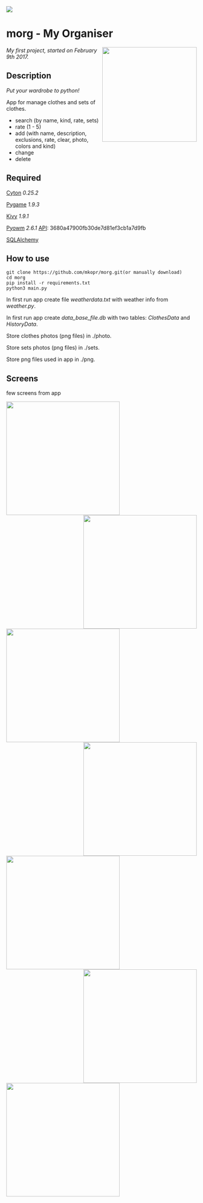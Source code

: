 <img aligh="left" src="https://camo.githubusercontent.com/c2ed0c1d8ac1a5ebbe7281923d42b50b7962912c/68747470733a2f2f696d672e736869656c64732e696f2f62616467652f707974686f6e2d332e362d626c75652e737667"/>


morg - My Organiser
===================
<img align="right" height="250" src="http://i.imgur.com/0yPtcWq.png"/>

_My first project, started on February 9th 2017._


Description
-----------
_Put your wardrobe to python!_


App for manage clothes and sets of clothes. 
 - search (by name, kind, rate, sets)
 - rate (1 - 5)
 - add (with name, description, exclusions, rate, clear, photo, colors and kind)
 - change
 - delete 


Required
--------

[Cyton](http://cython.org/)	  _0.25.2_

[Pygame](https://www.pygame.org/)  _1.9.3_

[Kivy](https://kivy.org/)    _1.9.1_

[Pyowm](https://github.com/csparpa/pyowm)   _2.6.1_     [API](https://home.openweathermap.org/): 3680a47900fb30de7d81ef3cb1a7d9fb

[SQLAlchemy](https://sqlalchemy.org)

How to use
----------

    git clone https://github.com/mkopr/morg.git(or manually download)
    cd morg
    pip install -r requirements.txt
    python3 main.py
    
In first run app create file _weatherdata.txt_ with weather info from _weather.py_.

In first run app create _data_base_file.db_ with two tables: _ClothesData_ and _HistoryData_.

Store clothes photos (png files) in ./photo.

Store sets photos (png files) in ./sets.

Store png files used in app in ./png.


Screens
-------
few screens from app


<img align="left" height="300" src="http://i.imgur.com/ch37U7V.png"/>
<img align="right" height="300" src="http://i.imgur.com/CQRaV82.png"/>

<img align="left" height="300" src="http://i.imgur.com/PQldAEC.png"/>
<img align="right" height="300" src="http://i.imgur.com/WIN5qXO.png"/>

<img align="left" height="300" src="http://i.imgur.com/yok3Pf2.png"/>
<img align="right" height="300" src="http://i.imgur.com/tcJbgRt.png"/>

<img align="left" height="300" src="http://i.imgur.com/fqVybrJ.png"/>
